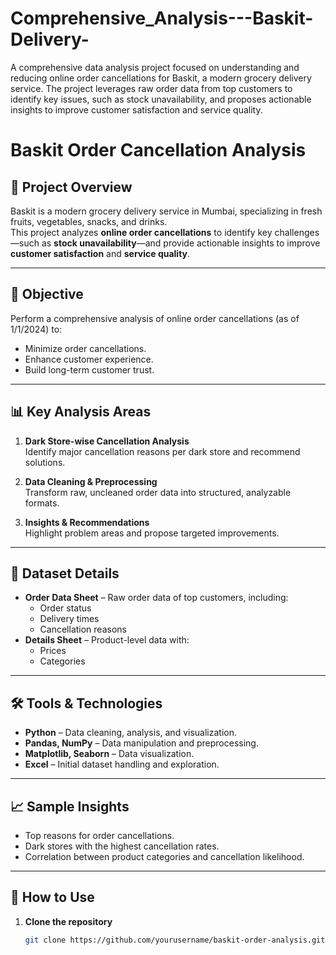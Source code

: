 # Comprehensive_Analysis---Baskit-Delivery-
A comprehensive data analysis project focused on understanding and reducing online order cancellations for Baskit, a modern grocery delivery service. The project leverages raw order data from top customers to identify key issues, such as stock unavailability, and proposes actionable insights to improve customer satisfaction and service quality.
# Baskit Order Cancellation Analysis

## 📌 Project Overview
Baskit is a modern grocery delivery service in Mumbai, specializing in fresh fruits, vegetables, snacks, and drinks.  
This project analyzes **online order cancellations** to identify key challenges—such as **stock unavailability**—and provide actionable insights to improve **customer satisfaction** and **service quality**.

---

## 🎯 Objective
Perform a comprehensive analysis of online order cancellations (as of 1/1/2024) to:
- Minimize order cancellations.
- Enhance customer experience.
- Build long-term customer trust.

---

## 📊 Key Analysis Areas
1. **Dark Store-wise Cancellation Analysis**  
   Identify major cancellation reasons per dark store and recommend solutions.

2. **Data Cleaning & Preprocessing**  
   Transform raw, uncleaned order data into structured, analyzable formats.

3. **Insights & Recommendations**  
   Highlight problem areas and propose targeted improvements.

---

## 📂 Dataset Details
- **Order Data Sheet** – Raw order data of top customers, including:
  - Order status
  - Delivery times
  - Cancellation reasons
- **Details Sheet** – Product-level data with:
  - Prices
  - Categories

---

## 🛠 Tools & Technologies
- **Python** – Data cleaning, analysis, and visualization.
- **Pandas, NumPy** – Data manipulation and preprocessing.
- **Matplotlib, Seaborn** – Data visualization.
- **Excel** – Initial dataset handling and exploration.

---

## 📈 Sample Insights
- Top reasons for order cancellations.
- Dark stores with the highest cancellation rates.
- Correlation between product categories and cancellation likelihood.

---

## 🚀 How to Use
1. **Clone the repository**  
   ```bash
   git clone https://github.com/yourusername/baskit-order-analysis.git
